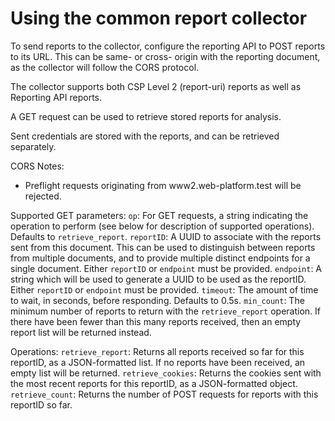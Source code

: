# Using the common report collector

To send reports to the collector, configure the reporting API to POST reports
to its URL. This can be same- or cross- origin with the reporting document, as
the collector will follow the CORS protocol.

The collector supports both CSP Level 2 (report-uri) reports as well as
Reporting API reports.

A GET request can be used to retrieve stored reports for analysis.

Sent credentials are stored with the reports, and can be retrieved separately.

CORS Notes:
* Preflight requests originating from www2.web-platform.test will be rejected.

Supported GET parameters:
 `op`: For GET requests, a string indicating the operation to perform (see
   below for description of supported operations). Defaults to
  `retrieve_report`.
 `reportID`: A UUID to associate with the reports sent from this document. This
   can be used to distinguish between reports from multiple documents, and to
   provide multiple distinct endpoints for a single document. Either `reportID`
   or `endpoint` must be provided.
 `endpoint`: A string which will be used to generate a UUID to be used as the
   reportID. Either `reportID` or `endpoint` must be provided.
 `timeout`: The amount of time to wait, in seconds, before responding. Defaults
   to 0.5s.
 `min_count`: The minimum number of reports to return with the `retrieve_report`
   operation. If there have been fewer than this many reports received, then an
   empty report list will be returned instead.

Operations:
 `retrieve_report`: Returns all reports received so far for this reportID, as a
   JSON-formatted list. If no reports have been received, an empty list will be
   returned.
 `retrieve_cookies`: Returns the cookies sent with the most recent reports for
   this reportID, as a JSON-formatted object.
 `retrieve_count`: Returns the number of POST requests for reports with this
   reportID so far.
